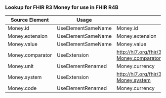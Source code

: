 ### Lookup for FHIR R3 Money for use in FHIR R4B

| Source Element | Usage | Target |
| -------------- | ----- | ------ |
| Money.id | UseElementSameName | Money.id |
| Money.extension | UseElementSameName | Money.extension |
| Money.value | UseElementSameName | Money.value |
| Money.comparator | UseExtension | http://hl7.org/fhir/3.0/StructureDefinition/extension-Money.comparator |
| Money.unit | UseElementRenamed | Money.currency |
| Money.system | UseExtension | http://hl7.org/fhir/3.0/StructureDefinition/extension-Money.system |
| Money.code | UseElementRenamed | Money.currency |
